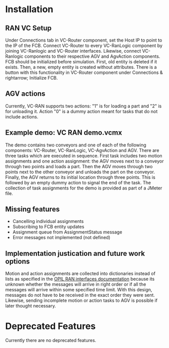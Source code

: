 # Installation


## RAN VC Setup

Under Connections tab in VC-Router component, set the Host IP to point to the IP of the FCB. Connect VC-Router to every VC-RanLogic component by joining VC-Ranlogic and VC-Router interfaces. Likewise, connect VC- Ranlogic components to their respective AGV and AgvAction components. FCB should be initialized before simulation. First, old entity is deleted if it exists. Then, a new, empty entity is created without attributes. There is a button with this functionality in VC-Router component under Connections & rightarrow; Initialize FCB.

## AGV actions

Currently, VC-RAN supports two actions: "1" is for loading a part and "2" is for unloading it. Action "0" is a dummy action meant for tasks that do not include actions.

## Example demo: VC RAN demo.vcmx

The demo contains two conveyors and one of each of the following components: VC-Router, VC-RanLogic, VC-AgvAction and AGV. There are three tasks which are executed in sequence. First task includes two motion assignments and one action assignment: the AGV moves next to a conveyor through two points and loads a part. Then the AGV moves through two points next to the other conveyor and unloads the part on the conveyor. Finally, the AGV returns to its initial location through three points. This is followed by an empty dummy action to signal the end of the task. The collection of task assignments for the demo is provided as part of a JMeter file.

## Missing features

* Cancelling individual assignments
* Subscribing to FCB entity updates
* Assignment queue from AssignmentStatus message
* Error messages not implemented (not defined)

## Implementation justication and future work options

Motion and action assignments are collected into dictionaries instead of lists as specified in the [OPIL RAN interfaces documentation](https://gitlab.com/opil_group/documentation/blob/develop/docs/develop/RAN/opil_interfaces_ran.md) because its unknown whether the messages will arrive in right order or if all the messages will arrive within some specified time limit. With this design, messages do not have to be received in the exact order they were sent. Likewise, sending incomplete motion or action tasks to AGV is possible if later thought necessary.

<!---
# Deinstallation

# Upgrades

-->

# Deprecated Features

Currently there are no deprecated features.
